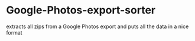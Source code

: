 # Google-Photos-export-sorter
extracts all zips from a Google Photos export and puts all the data in a nice format
